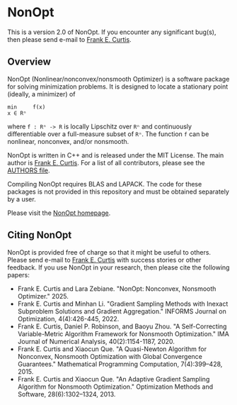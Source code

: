 NonOpt
======

This is a version 2.0 of NonOpt.  If you encounter any significant bug(s), then please send e-mail to [Frank E. Curtis](mailto:frank.e.curtis@gmail.com).

Overview
--------

NonOpt (Nonlinear/nonconvex/nonsmooth Optimizer) is a software package for solving minimization problems.  It is designed to locate a stationary point (ideally, a minimizer) of

```
min     f(x)
x ∈ Rⁿ
```

where ```f : Rⁿ -> R``` is locally Lipschitz over ```Rⁿ``` and continuously differentiable over a full-measure subset of ```Rⁿ```.  The function ```f``` can be nonlinear, nonconvex, and/or nonsmooth.

NonOpt is written in C++ and is released under the MIT License.  The main author is [Frank E. Curtis](http://coral.ise.lehigh.edu/frankecurtis/).  For a list of all contributors, please see the [AUTHORS file](NonOpt/AUTHORS).

Compiling NonOpt requires BLAS and LAPACK.  The code for these packages is not provided in this repository and must be obtained separately by a user.

Please visit the [NonOpt homepage](http://coral.ise.lehigh.edu/frankecurtis/nonopt/).

Citing NonOpt
-------------

NonOpt is provided free of charge so that it might be useful to others.  Please send e-mail to [Frank E. Curtis](mailto:frank.e.curtis@gmail.com) with success stories or other feedback.  If you use NonOpt in your research, then please cite the following papers:

- Frank E. Curtis and Lara Zebiane. "NonOpt: Nonconvex, Nonsmooth Optimizer." 2025.
- Frank E. Curtis and Minhan Li. "Gradient Sampling Methods with Inexact Subproblem Solutions and Gradient Aggregation." INFORMS Journal on Optimization, 4(4):426-445, 2022.
- Frank E. Curtis, Daniel P. Robinson, and Baoyu Zhou. "A Self-Correcting Variable-Metric Algorithm Framework for Nonsmooth Optimization." IMA Journal of Numerical Analysis, 40(2):1154-1187, 2020.
- Frank E. Curtis and Xiaocun Que. "A Quasi-Newton Algorithm for Nonconvex, Nonsmooth Optimization with Global Convergence Guarantees." Mathematical Programming Computation, 7(4):399–428, 2015.
- Frank E. Curtis and Xiaocun Que. "An Adaptive Gradient Sampling Algorithm for Nonsmooth Optimization." Optimization Methods and Software, 28(6):1302–1324, 2013.
